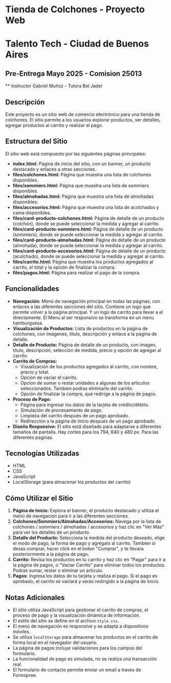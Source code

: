 # Tienda de Colchones - Proyecto Web 
# Talento Tech - Ciudad de Buenos Aires
## Pre-Entrega Mayo 2025 - Comision 25013
** Instructor Gabriel Muñoz - Tutora Bel Jader 

## Descripción

Este proyecto es un sitio web de comercio electrónico para una tienda de colchones. El sitio permite a los usuarios explorar productos, ver detalles, agregar productos al carrito y realizar el pago.

## Estructura del Sitio

El sitio web está compuesto por las siguientes páginas principales:

* **index.html:** Página de inicio del sitio, con un banner, un producto destacado y enlaces a otras secciones.
* **files/colchones.html:** Página que muestra una lista de colchones disponibles.
* **files/sommiers.html:** Página que muestra una lista de sommiers disponibles.
* **files/almohadas.html:** Página que muestra una lista de almohadas disponibles.
* **files/accesorios.html:** Página que muestra una lista de acolchados y cama disponibles.
* **files/card-producto-colchones.html:** Página de detalle de un producto (colchón), donde se puede seleccionar la medida y agregar al carrito.
* **files/card-producto-sommiers.html:** Página de detalle de un producto (sommiers), donde se puede seleccionar la medida y agregar al carrito.
* **files/card-producto-almohadas.html:** Página de detalle de un producto (almohada), donde se puede seleccionar la medida y agregar al carrito.
* **files/card-producto-accesorios.html:** Página de detalle de un producto (acolchado), donde se puede seleccionar la medida y agregar al carrito.
* **files/carrito.html:** Página que muestra los productos agregados al carrito, el total y la opción de finalizar la compra.
* **files/pagos.html:** Página para realizar el pago de la compra.

## Funcionalidades

* **Navegación:** Menú de navegación principal en todas las páginas, con enlaces a las diferentes secciones del sitio. Contiene un logo que permite volver a la página principal. Y un logo de carrito para llevar a el directamente. El Menu al ser responsivo se transforma en un menu hamburguesa.
* **Visualización de Productos:** Lista de productos en la página de colchones, con imágenes, título, descripción y enlace a la página de detalle.
* **Detalle de Producto:** Página de detalle de un producto, con imagen, título, descripción, selección de medida, precio y opción de agregar al carrito.
* **Carrito de Compras:**
    * Visualización de los productos agregados al carrito, con nombre, precio y total.
    * Opción de vaciar el carrito.
    * Opcion de sumar o restar unidades a algunas de los articulos seleccionados. Tambien podras eliminarlo del carrito. 
    * Opción de finalizar la compra, que redirige a la página de pagos.
* **Proceso de Pago:**
    * Página para ingresar los datos de la tarjeta de crédito/débito.
    * Simulación de procesamiento de pago.
    * Limpieza del carrito después de un pago aprobado.
    * Redirección a la página de inicio después de un pago aprobado.
* **Diseño Responsivo:** El sitio está diseñado para adaptarse a diferentes tamaños de pantalla. Hay cortes para los 794, 640 y 480 px. Para las diferentes paginas. 

## Tecnologías Utilizadas

* HTML
* CSS
* JavaScript
* LocalStorage (para almacenar los productos del carrito)

## Cómo Utilizar el Sitio

1.  **Página de Inicio:** Explora el banner, el producto destacado y utiliza el menú de navegación para ir a las diferentes secciones.
2.  **Colchones/Sommiers/Almohadas/Accesorios:** Navega por la lista de colchones / sommiers / almohadas / accesorios y haz clic en "Ver Más" para ver los detalles de un producto.
3.  **Detalle del Producto:** Selecciona la medida del producto deseado, elige el modo de pago, la forma de pago y agrégalo al carrito. Tambien si desas comprar, hacer click en el boton "Comprar", y te llevara posteriormente a la página de pago.
4.  **Carrito:** Revisa los productos en tu carrito y haz clic en "Pagar" para ir a la página de pagos, o "Vaciar Carrito" para eliminar todos los productos. Podras sumar, restar o eliminar un articulo.
5.  **Pagos:** Ingresa los datos de tu tarjeta y realiza el pago.  Si el pago es aprobado, el carrito se vaciará y serás redirigido a la página de inicio.

## Notas Adicionales

* El sitio utiliza JavaScript para gestionar el carrito de compras, el proceso de pago y la visualización dinámica de información.
* El estilo del sitio se define en el archivo `style.css`.
* El menú de navegación es responsive y se adapta a dispositivos móviles.
* Se utiliza `localStorage` para almacenar los productos en el carrito de forma local en el navegador del usuario.
* La página de pagos incluye validaciones para los campos del formulario.
* La funcionalidad de pago es simulada, no se realiza una transacción real.
* El formulario de contacto permite enviar un email a traves de Formspree.
